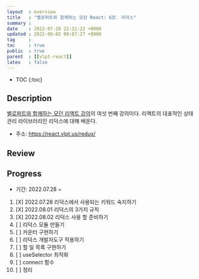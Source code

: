 ```yaml
---
layout  : overview
title   : "벨로퍼트와 함께하는 모던 React: 6장. 리덕스"
summary : 
date    : 2022-07-28 22:21:22 +0900
updated : 2022-08-02 08:07:27 +0900
tag     : 
toc     : true
public  : true
parent  : [[vlpt-react]] 
latex   : false
---
```

* TOC
{:toc}

## Description

[벨로퍼트와 함께하는 모던 리액트 강의](https://react.vlpt.us)의 여섯 번째 강의이다. 리액트의 대표적인 상태관리 라이브러리인 리덕스에 대해 배운다.

* 주소: https://react.vlpt.us/redux/

## Review

## Progress

* 기간: 2022.07.28 ~

1. [X] 2022.07.28 리덕스에서 사용되는 키워드 숙지하기
1. [X] 2022.08.01 리덕스의 3가지 규칙
1. [X] 2022.08.02 리덕스 사용 할 준비하기
1. [ ] 리덕스 모듈 만들기
1. [ ] 카운터 구현하기
1. [ ] 리덕스 개발자도구 적용하기
1. [ ] 할 일 목록 구현하기
1. [ ] useSelector 최적화
1. [ ] connect 함수
1. [ ] 정리
